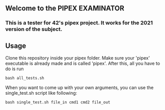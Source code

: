 ## Welcome to the PIPEX EXAMINATOR

### This is a tester for 42's pipex project. It works for the 2021 version of the subject. 

## Usage
Clone this repository inside your pipex folder. Make sure your 'pipex' executable is already made and is called 'pipex'.
After this, all you have to do is run

```console
bash all_tests.sh
```

When you want to come up with your own arguments, you can use the single_test.sh script like following:
```console
bash single_test.sh file_in cmd1 cmd2 file_out
```
